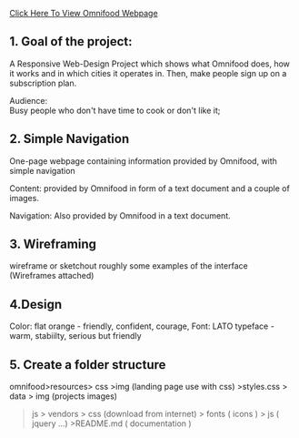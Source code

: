 [Click Here To View Omnifood Webpage]()

## 1. Goal of the project:

A Responsive Web-Design Project which shows what Omnifood does, how it works and in which cities it operates in. Then, make people sign up on a subscription plan.

Audience:  
Busy people who don't have time to cook or don't like it;

## 2. Simple Navigation

One-page webpage containing information provided by Omnifood, with simple navigation

Content:
provided by Omnifood in form of a text document and a couple of images.

Navigation:
Also provided by Omnifood in a text document.

## 3. Wireframing

wireframe or sketchout roughly some examples of the interface (Wireframes attached)

## 4.Design

Color: flat orange - friendly, confident, courage,
Font: LATO typeface -warm, stabiilty, serious but friendly

## 5. Create a folder structure

omnifood>resources> css >img (landing page use with css) >styles.css > data > img (projects images)

> js > vendors > css (download from internet) > fonts ( icons ) > js ( jquery ...) >README.md ( documentation )
